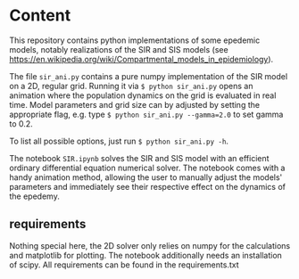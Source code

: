 # Content

This repository contains python implementations of some epedemic models, notably realizations of the SIR and SIS models (see https://en.wikipedia.org/wiki/Compartmental_models_in_epidemiology).

The file ```sir_ani.py``` contains a pure numpy implementation of the SIR model on a 2D, regular grid. Running it via
  ```$ python sir_ani.py```
opens an animation where the population dynamics on the grid is evaluated in real time. 
Model parameters and grid size can by adjusted by setting the appropriate flag, e.g. type ```$ python sir_ani.py --gamma=2.0``` to set gamma to 0.2.

To list all possible options, just run ```$ python sir_ani.py -h```.

The notebook ```SIR.ipynb``` solves the SIR and SIS model with an efficient ordinary differential equation numerical solver. The notebook comes with a handy animation method, allowing the user to manually adjust the models' parameters and immediately see their respective effect on the dynamics of the epedemy.

## requirements

Nothing special here, the 2D solver only relies on numpy for the calculations and matplotlib for plotting. The notebook additionally needs an installation of scipy. All requirements can be found in the requirements.txt

